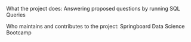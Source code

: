 What the project does:
Answering proposed questions by running SQL Queries

Who maintains and contributes to the project:
Springboard Data Science Bootcamp
